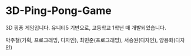 # 3D-Ping-Pong-Game
3D 핑퐁 게임입니다.
유니티5 기반으로, 고등학교 1학년 때 개발되었습니다.

박주철(기획, 프로그래밍, 디자인),
최민준(프로그래밍),
서승원(디자인),
양용화(디자인)
